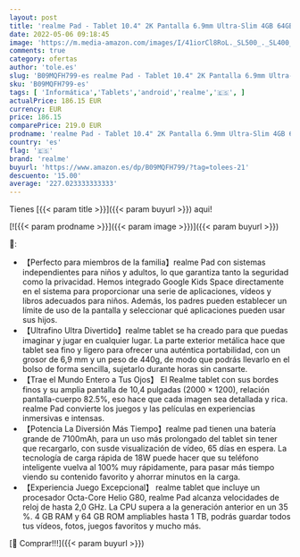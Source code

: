 ```yaml
---
layout: post
title: 'realme Pad - Tablet 10.4" 2K Pantalla 6.9mm Ultra-Slim 4GB 64GB 1TB Memoria Externa Altavoces Cudruples Procesador Helio G80 7100mAh Batería 18W Carga Rápida Android 11 8MP+8MP Cámara'
date: 2022-05-06 09:18:45
image: 'https://m.media-amazon.com/images/I/41iorCl8RoL._SL500_._SL400_.jpg'
comments: true
category: ofertas
author: 'tole.es'
slug: 'B09MQFH799-es realme Pad - Tablet 10.4" 2K Pantalla 6.9mm Ultra-Slim 4GB...'
sku: 'B09MQFH799-es'
tags: [ 'Informática','Tablets','android','realme','🇪🇸', ]
actualPrice: 186.15 EUR
currency: EUR
price: 186.15
comparePrice: 219.0 EUR
prodname: 'realme Pad - Tablet 10.4" 2K Pantalla 6.9mm Ultra-Slim 4GB 64GB 1TB Memoria Externa Altavoces Cudruples Procesador Helio G80 7100mAh Batería 18W Carga Rápida Android 11 8MP+8MP Cámara'
country: 'es'
flag: '🇪🇸'
brand: 'realme'
buyurl: 'https://www.amazon.es/dp/B09MQFH799/?tag=tolees-21'
descuento: '15.00'
average: '227.023333333333'
---
```


Tienes [{{< param title >}}]({{< param buyurl >}}) aqui!

[![{{< param prodname >}}]({{< param image >}})]({{< param buyurl >}})

🔎:

- 【Perfecto para miembros de la familia】realme Pad con sistemas independientes para niños y adultos, lo que garantiza tanto la seguridad como la privacidad. Hemos integrado Google Kids Space directamente en el sistema para proporcionar una serie de aplicaciones, vídeos y libros adecuados para niños. Además, los padres pueden establecer un límite de uso de la pantalla y seleccionar qué aplicaciones pueden usar sus hijos.
- 【Ultrafino Ultra Divertido】realme tablet se ha creado para que puedas imaginar y jugar en cualquier lugar. La parte exterior metálica hace que tablet sea fino y ligero para ofrecer una auténtica portabilidad, con un grosor de 6,9 mm y un peso de 440g, de modo que podrás llevarlo en el bolso de forma sencilla, sujetarlo durante horas sin cansarte.
- 【Trae el Mundo Entero a Tus Ojos】 El Realme tablet con sus bordes finos y su amplia pantalla de 10,4 pulgadas (2000 × 1200), relación pantalla-cuerpo 82.5%, eso hace que cada imagen sea detallada y rica. realme Pad convierte los juegos y las películas en experiencias inmersivas e intensas.
- 【Potencia La Diversión Más Tiempo】realme pad tienen una batería grande de 7100mAh, para un uso más prolongado del tablet sin tener que recargarlo, con susde visualización de vídeo, 65 días en espera. La tecnología de carga rápida de 18W puede hacer que su teléfono inteligente vuelva al 100% muy rápidamente, para pasar más tiempo viendo su contenido favorito y ahorrar minutos en la carga.
- 【Experiencia Juego Excepcional】 realme tablet que incluye un procesador Octa-Core Helio G80, realme Pad alcanza velocidades de reloj de hasta 2,0 GHz. La CPU supera a la generación anterior en un 35 %. 4 GB RAM y 64 GB ROM ampliables hasta 1 TB, podrás guardar todos tus vídeos, fotos, juegos favoritos y mucho más.

[🛒 Comprar!!!]({{< param buyurl >}})
